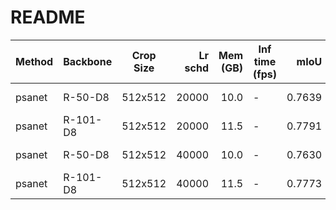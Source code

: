 # README
| Method | Backbone | Crop Size | Lr schd | Mem (GB) | Inf time (fps) |  mIoU  | mIoU(multi scale) |                                                                                                                                                                                           download                                                                                                                                                                                           |
|--------|----------|-----------|--------:|---------:|----------------|-------:|-------------------|----------------------------------------------------------------------------------------------------------------------------------------------------------------------------------------------------------------------------------------------------------------------------------------------------------------------------------------------------------------------------------------------|
| psanet | R-50-D8  | 512x512   |   20000 |     10.0 | -              | 0.7639 | -                 | [model](https://open-mmlab.s3.ap-northeast-2.amazonaws.com/mmsegmentation/models/psanet/psanet_r50-d8_512x512_20k_voc12aug/psanet_r50-d8_512x512_20k_voc12aug_20200617_102413-2f1bbaa1.pth) &#124; [log](https://open-mmlab.s3.ap-northeast-2.amazonaws.com/mmsegmentation/models/psanet/psanet_r50-d8_512x512_20k_voc12aug/psanet_r50-d8_512x512_20k_voc12aug_20200617_102413.log.json)     |
| psanet | R-101-D8 | 512x512   |   20000 |     11.5 | -              | 0.7791 | -                 | [model](https://open-mmlab.s3.ap-northeast-2.amazonaws.com/mmsegmentation/models/psanet/psanet_r101-d8_512x512_20k_voc12aug/psanet_r101-d8_512x512_20k_voc12aug_20200617_110624-946fef11.pth) &#124; [log](https://open-mmlab.s3.ap-northeast-2.amazonaws.com/mmsegmentation/models/psanet/psanet_r101-d8_512x512_20k_voc12aug/psanet_r101-d8_512x512_20k_voc12aug_20200617_110624.log.json) |
| psanet | R-50-D8  | 512x512   |   40000 |     10.0 | -              | 0.7630 | -                 | [model](https://open-mmlab.s3.ap-northeast-2.amazonaws.com/mmsegmentation/models/psanet/psanet_r50-d8_512x512_40k_voc12aug/psanet_r50-d8_512x512_40k_voc12aug_20200613_161946-f596afb5.pth) &#124; [log](https://open-mmlab.s3.ap-northeast-2.amazonaws.com/mmsegmentation/models/psanet/psanet_r50-d8_512x512_40k_voc12aug/psanet_r50-d8_512x512_40k_voc12aug_20200613_161946.log.json)     |
| psanet | R-101-D8 | 512x512   |   40000 |     11.5 | -              | 0.7773 | -                 | [model](https://open-mmlab.s3.ap-northeast-2.amazonaws.com/mmsegmentation/models/psanet/psanet_r101-d8_512x512_40k_voc12aug/psanet_r101-d8_512x512_40k_voc12aug_20200613_161946-1f560f9e.pth) &#124; [log](https://open-mmlab.s3.ap-northeast-2.amazonaws.com/mmsegmentation/models/psanet/psanet_r101-d8_512x512_40k_voc12aug/psanet_r101-d8_512x512_40k_voc12aug_20200613_161946.log.json) |
